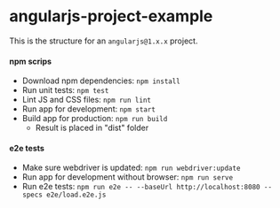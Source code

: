 angularjs-project-example
===
This is the structure for an `angularjs@1.x.x` project.

#### npm scrips
* Download npm dependencies: `npm install`
* Run unit tests: `npm test`
* Lint JS and CSS files: `npm run lint`
* Run app for development: `npm start`
* Build app for production: `npm run build`
  * Result is placed in "dist" folder

#### e2e tests
* Make sure webdriver is updated: `npm run webdriver:update`
* Run app for development without browser: `npm run serve`
* Run e2e tests: `npm run e2e -- --baseUrl http://localhost:8080 --specs e2e/load.e2e.js`
